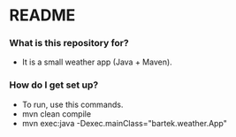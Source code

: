 # README #

### What is this repository for? ###

* It is a small weather app (Java + Maven).

### How do I get set up? ###

* To run, use this commands.
* mvn clean compile
* mvn exec:java -Dexec.mainClass="bartek.weather.App"